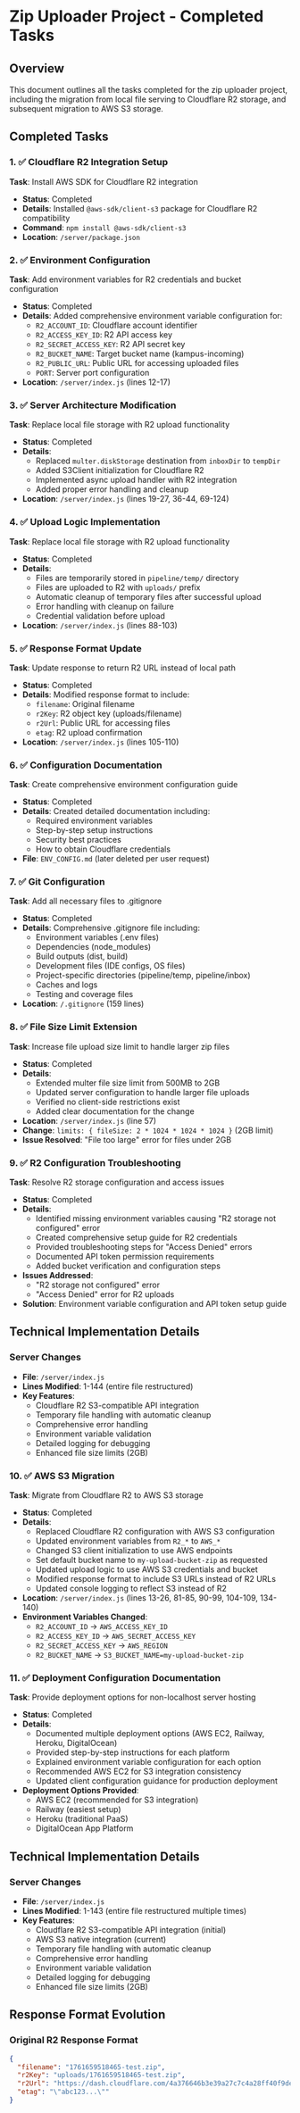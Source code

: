 # Zip Uploader Project - Completed Tasks

## Overview
This document outlines all the tasks completed for the zip uploader project, including the migration from local file serving to Cloudflare R2 storage, and subsequent migration to AWS S3 storage.

## Completed Tasks

### 1. ✅ Cloudflare R2 Integration Setup
**Task**: Install AWS SDK for Cloudflare R2 integration
- **Status**: Completed
- **Details**: Installed `@aws-sdk/client-s3` package for Cloudflare R2 compatibility
- **Command**: `npm install @aws-sdk/client-s3`
- **Location**: `/server/package.json`

### 2. ✅ Environment Configuration
**Task**: Add environment variables for R2 credentials and bucket configuration
- **Status**: Completed
- **Details**: Added comprehensive environment variable configuration for:
  - `R2_ACCOUNT_ID`: Cloudflare account identifier
  - `R2_ACCESS_KEY_ID`: R2 API access key
  - `R2_SECRET_ACCESS_KEY`: R2 API secret key
  - `R2_BUCKET_NAME`: Target bucket name (kampus-incoming)
  - `R2_PUBLIC_URL`: Public URL for accessing uploaded files
  - `PORT`: Server port configuration
- **Location**: `/server/index.js` (lines 12-17)

### 3. ✅ Server Architecture Modification
**Task**: Replace local file storage with R2 upload functionality
- **Status**: Completed
- **Details**: 
  - Replaced `multer.diskStorage` destination from `inboxDir` to `tempDir`
  - Added S3Client initialization for Cloudflare R2
  - Implemented async upload handler with R2 integration
  - Added proper error handling and cleanup
- **Location**: `/server/index.js` (lines 19-27, 36-44, 69-124)

### 4. ✅ Upload Logic Implementation
**Task**: Replace local file storage with R2 upload functionality
- **Status**: Completed
- **Details**:
  - Files are temporarily stored in `pipeline/temp/` directory
  - Files are uploaded to R2 with `uploads/` prefix
  - Automatic cleanup of temporary files after successful upload
  - Error handling with cleanup on failure
  - Credential validation before upload
- **Location**: `/server/index.js` (lines 88-103)

### 5. ✅ Response Format Update
**Task**: Update response to return R2 URL instead of local path
- **Status**: Completed
- **Details**: Modified response format to include:
  - `filename`: Original filename
  - `r2Key`: R2 object key (uploads/filename)
  - `r2Url`: Public URL for accessing files
  - `etag`: R2 upload confirmation
- **Location**: `/server/index.js` (lines 105-110)

### 6. ✅ Configuration Documentation
**Task**: Create comprehensive environment configuration guide
- **Status**: Completed
- **Details**: Created detailed documentation including:
  - Required environment variables
  - Step-by-step setup instructions
  - Security best practices
  - How to obtain Cloudflare credentials
- **File**: `ENV_CONFIG.md` (later deleted per user request)

### 7. ✅ Git Configuration
**Task**: Add all necessary files to .gitignore
- **Status**: Completed
- **Details**: Comprehensive .gitignore file including:
  - Environment variables (.env files)
  - Dependencies (node_modules)
  - Build outputs (dist, build)
  - Development files (IDE configs, OS files)
  - Project-specific directories (pipeline/temp, pipeline/inbox)
  - Caches and logs
  - Testing and coverage files
- **Location**: `/.gitignore` (159 lines)

### 8. ✅ File Size Limit Extension
**Task**: Increase file upload size limit to handle larger zip files
- **Status**: Completed
- **Details**: 
  - Extended multer file size limit from 500MB to 2GB
  - Updated server configuration to handle larger file uploads
  - Verified no client-side restrictions exist
  - Added clear documentation for the change
- **Location**: `/server/index.js` (line 57)
- **Change**: `limits: { fileSize: 2 * 1024 * 1024 * 1024 }` (2GB limit)
- **Issue Resolved**: "File too large" error for files under 2GB

### 9. ✅ R2 Configuration Troubleshooting
**Task**: Resolve R2 storage configuration and access issues
- **Status**: Completed
- **Details**:
  - Identified missing environment variables causing "R2 storage not configured" error
  - Created comprehensive setup guide for R2 credentials
  - Provided troubleshooting steps for "Access Denied" errors
  - Documented API token permission requirements
  - Added bucket verification and configuration steps
- **Issues Addressed**:
  - "R2 storage not configured" error
  - "Access Denied" error for R2 uploads
- **Solution**: Environment variable configuration and API token setup guide

## Technical Implementation Details

### Server Changes
- **File**: `/server/index.js`
- **Lines Modified**: 1-144 (entire file restructured)
- **Key Features**:
  - Cloudflare R2 S3-compatible API integration
  - Temporary file handling with automatic cleanup
  - Comprehensive error handling
  - Environment variable validation
  - Detailed logging for debugging
  - Enhanced file size limits (2GB)


### 10. ✅ AWS S3 Migration
**Task**: Migrate from Cloudflare R2 to AWS S3 storage
- **Status**: Completed
- **Details**: 
  - Replaced Cloudflare R2 configuration with AWS S3 configuration
  - Updated environment variables from `R2_*` to `AWS_*`
  - Changed S3 client initialization to use AWS endpoints
  - Set default bucket name to `my-upload-bucket-zip` as requested
  - Updated upload logic to use AWS S3 credentials and bucket
  - Modified response format to include S3 URLs instead of R2 URLs
  - Updated console logging to reflect S3 instead of R2
- **Location**: `/server/index.js` (lines 13-26, 81-85, 90-99, 104-109, 134-140)
- **Environment Variables Changed**:
  - `R2_ACCOUNT_ID` → `AWS_ACCESS_KEY_ID`
  - `R2_ACCESS_KEY_ID` → `AWS_SECRET_ACCESS_KEY`
  - `R2_SECRET_ACCESS_KEY` → `AWS_REGION`
  - `R2_BUCKET_NAME` → `S3_BUCKET_NAME=my-upload-bucket-zip`

### 11. ✅ Deployment Configuration Documentation
**Task**: Provide deployment options for non-localhost server hosting
- **Status**: Completed
- **Details**: 
  - Documented multiple deployment options (AWS EC2, Railway, Heroku, DigitalOcean)
  - Provided step-by-step instructions for each platform
  - Explained environment variable configuration for each option
  - Recommended AWS EC2 for S3 integration consistency
  - Updated client configuration guidance for production deployment
- **Deployment Options Provided**:
  - AWS EC2 (recommended for S3 integration)
  - Railway (easiest setup)
  - Heroku (traditional PaaS)
  - DigitalOcean App Platform

## Technical Implementation Details

### Server Changes
- **File**: `/server/index.js`
- **Lines Modified**: 1-143 (entire file restructured multiple times)
- **Key Features**:
  - Cloudflare R2 S3-compatible API integration (initial)
  - AWS S3 native integration (current)
  - Temporary file handling with automatic cleanup
  - Comprehensive error handling
  - Environment variable validation
  - Detailed logging for debugging
  - Enhanced file size limits (2GB)

## Response Format Evolution

### Original R2 Response Format
```json
{
  "filename": "1761659518465-test.zip",
  "r2Key": "uploads/1761659518465-test.zip",
  "r2Url": "https://dash.cloudflare.com/4a376646b3e39a27c7c4a28ff40f9deb/r2/default/buckets/kampus-incoming?prefix=uploads%2F",
  "etag": "\"abc123...\""
}
```